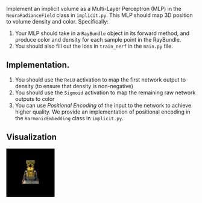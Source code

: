 Implement an implicit volume as a Multi-Layer Perceptron (MLP) in the `NeuraRadianceField` class in `implicit.py`. This MLP should map 3D position to volume density and color. Specifically:

1. Your MLP should take in a `RayBundle` object in its forward method, and produce color and density for each sample point in the RayBundle.
2. You should also fill out the loss in `train_nerf` in the `main.py` file.

## Implementation.
1. You should use the `ReLU` activation to map the first network output to density (to ensure that density is non-negative)
2. You should use the `Sigmoid` activation to map the remaining raw network outputs to color
3. You can use *Positional Encoding* of the input to the network to achieve higher quality. We provide an implementation of positional encoding in the `HarmonicEmbedding` class in `implicit.py`.

## Visualization
![Spiral Rendering of Part 3](ta_images/part_3.gif)
